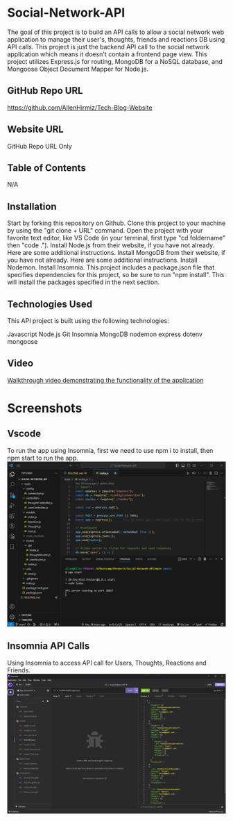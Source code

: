 # Social-Network-API
The goal of this project is to build an API calls to allow a social network web application to manage their user's, thoughts, friends and reactions DB using API calls.
This project is just the backend API call to the social network application which means it doesn't contain a frontend page view.
This project utilizes Express.js for routing, MongoDB for a NoSQL database, and Mongoose Object Document Mapper for Node.js.

## GitHub Repo URL
https://github.com/AllenHirmiz/Tech-Blog-Website

## Website URL
GitHub Repo URL Only

## Table of Contents
N/A

## Installation
Start by forking this repository on Github.
Clone this project to your machine by using the "git clone + URL" command.
Open the project with your favorite text editor, like VS Code (in your terminal, first type "cd foldername" then "code .").
Install Node.js from their website, if you have not already. Here are some additional instructions.
Install MongoDB from their website, if you have not already. Here are some additional instructions.
Install Nodemon.
Install Insomnia.
This project includes a package.json file that specifies dependencies for this project, so be sure to run "npm install". This will install the packages specified in the next section.

## Technologies Used
This API project is built using the following technologies:

Javascript
Node.js
Git
Insomnia
MongoDB
nodemon
express
dotenv
mongoose

## Video
[Walkthrough video demonstrating the functionality of the application][def1]

[def1]: https://www.youtube.com/watch?v=1G9Slzi-fFQ


# Screenshots
## Vscode
To run the app using Insomnia, first we need to use npm i to install, then npm start to run the app.
![To run the app using Insomnia, first we need to use npm i to install, then npm start to run the app](./assets/images/vscode.png)

## Insomnia API Calls
Using Insomnia to access API call for Users, Thoughts, Reactions and Friends.
![Using Insomnia to access API call for Users, Thoughts, Reactions and Friends ](./assets/images/insomnia.png)

